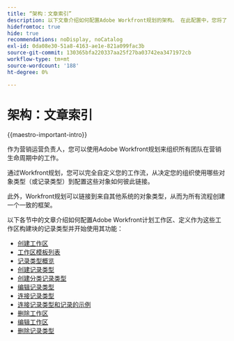 ```yaml
---
title: “架构：文章索引”
description: 以下文章介绍如何配置Adobe Workfront规划的架构。 在此配置中，您将了解如何创建工作区、记录类型和自定义字段以映射您要在Workfront规划中管理的工作流。
hidefromtoc: true
hide: true
recommendations: noDisplay, noCatalog
exl-id: 0da08e30-51a8-4163-ae1e-821a099fac3b
source-git-commit: 130365bfa220337aa25f27ba03742ea3471972cb
workflow-type: tm+mt
source-wordcount: '188'
ht-degree: 0%

---
```


<!--
---
title: "Architecture: article index"
description: The following articles describe how you can configure the architecture of Adobe Workfront planning. As part of this configuration, you learn how you create workspaces, record types, and custom fields to map out the workflows you want to manage in Workfront planning. 
hidefromtoc: yes
author: Alina
feature: Work Management
role: User, Admin
hide: yes
---
-->

<!--update the metadata with real information when making this avilable in TOC and in the left nav-->

# 架构：文章索引

{{maestro-important-intro}}

作为营销运营负责人，您可以使用Adobe Workfront规划来组织所有团队在营销生命周期中的工作。

通过Workfront规划，您可以完全自定义您的工作流，从决定您的组织使用哪些对象类型（或记录类型）到配置这些对象如何彼此链接。

此外，Workfront规划可以链接到来自其他系统的对象类型，从而为所有流程创建一个一致的框架。

以下各节中的文章介绍如何配置Adobe Workfront计划工作区、定义作为这些工作区构建块的记录类型并开始使用其功能：

* [创建工作区](../architecture/create-workspaces.md)
* [工作区模板列表](../architecture/workspace-templates.md)
* [记录类型概览](../architecture/overview-of-record-types-and-taxonomies.md)
* [创建记录类型](../architecture/create-record-types.md)
* [创建分类记录类型](../architecture/create-a-taxonomy.md)
* [编辑记录类型](../architecture/edit-record-types.md)
* [连接记录类型](../architecture/connect-record-types.md)
* [连接记录类型和记录的示例](../architecture/example-connect-record-types-and-records.md)
* [删除工作区](../architecture/delete-workspaces.md)
* [编辑工作区](/help/quicksilver/maestro/architecture/edit-workspaces.md)
* [删除记录类型](../architecture/delete-record-types.md)

